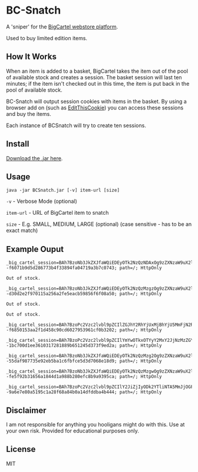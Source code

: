 # BC-Snatch
A 'sniper' for the <a href="https://www.bigcartel.com/">BigCartel webstore platform</a>.

Used to buy limited edition items.

## How It Works
When an item is added to a basket, BigCartel takes the item out of the pool of available stock and creates a session. The basket session will last ten minutes; if the item isn't checked out in this time, the item is put back in the pool of available stock.

BC-Snatch will output session cookies with items in the basket. By using a browser add on (such as <a href="http://www.editthiscookie.com/">EditThisCookie</a>) you can access these sessions and buy the items.

Each instance of BCSnatch will try to create ten sessions.

## Install
<a href="https://github.com/JamesFrost/BC-Snatch/releases/download/v1.0.1/BCSnatch.jar">Download the .jar here</a>.

## Usage
```java -jar BCSnatch.jar [-v] item-url [size]```

`-v` - 
    Verbose Mode (optional)

`item-url` - 
  URL of BigCartel item to snatch

`size` - 
    E.g. SMALL, MEDIUM, LARGE (optional) (case sensitive - has to be an exact match)

## Example Ouput
```
_big_cartel_session=BAh7BzoNb3JkZXJfaWQiEDEyOTk2NzQzNDAxOg9zZXNzaW9uX2lkIiU4ODBhNWZlODY3YmZiNjY3MjA0MTIzN2RjZWQwMzk3MQ%3D%3D--f6071b9d5d286773b4f33894fa04719a3b7c0743; path=/; HttpOnly
 
Out of stock.
 
_big_cartel_session=BAh7BzoNb3JkZXJfaWQiEDEyOTk2NzQzMzgzOg9zZXNzaW9uX2lkIiU1N2M5ZWE0ZDFmNWViMGVjYWE1MTg5ZTg3MDljZDQ5Zg%3D%3D--d30d2e2f970115a256a2fe5eacb59856f6f08a50; path=/; HttpOnly
 
Out of stock.
 
Out of stock.

_big_cartel_session=BAh7BzoPc2Vzc2lvbl9pZCIlZGJhY2RhYjUxMjBhYjU5MmFjN2RmYWVhODk0MWIxYTQ6DW9yZGVyX2lkIhAxMjk5Njc0MzM4OQ%3D%3D--f6850153aa2f1d458c90cd6027953961cf0b3202; path=/; HttpOnly
 
_big_cartel_session=BAh7BzoPc2Vzc2lvbl9pZCIlYmYwOTkxOTYyY2MxY2JjNzMzZGY4MTJhYzJhY2QzYTc6DW9yZGVyX2lkIhAxMjk5Njc0MzM3Nw%3D%3D--1bc700d1ee3610317281889b651245d373f9ed2a; path=/; HttpOnly
 
_big_cartel_session=BAh7BzoNb3JkZXJfaWQiEDEyOTk2NzQzMzg2Og9zZXNzaW9uX2lkIiUzMjU2MGU4YzFkZjk5OWViNjdkOWI3MzM3ZDE5ZjYyZg%3D%3D--55daf987735e92eb5ba1c6fbfce5d3d7068e18d9; path=/; HttpOnly
 
_big_cartel_session=BAh7BzoNb3JkZXJfaWQiEDEyOTk2NzQzMzgwOg9zZXNzaW9uX2lkIiU4NTYwMWJjM2M5NWE4OThiMTQ1N2M4OWE0MTk1ZmYwMA%3D%3D--fe5f92b31656a1844d1a988b280efc8b9a9395ca; path=/; HttpOnly
 
_big_cartel_session=BAh7BzoPc2Vzc2lvbl9pZCIlY2JiZjIyODk2YTliNTA5MmJjOGFkYTBiZDc2MTRkY2M6DW9yZGVyX2lkIhAxMjk5Njc0MzQwNw%3D%3D--9a6e7e80a5195c1a28f68a84b0a14dfddba4b444; path=/; HttpOnly
```

## Disclaimer
I am not responsible for anything you hooligans might do with this. Use at your own risk. Provided for educational purposes only.

## License
MIT
